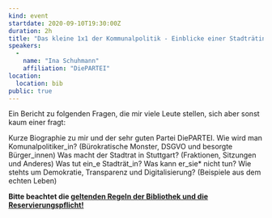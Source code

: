 ```yaml
---
kind: event
startdate: 2020-09-10T19:30:00Z
duration: 2h
title: "Das kleine 1x1 der Kommunalpolitik - Einblicke einer Stadträtin"
speakers:
  -
    name: "Ina Schuhmann"
    affiliation: "DiePARTEI"
location:
  location: bib
public: true
---
```

Ein Bericht zu folgenden Fragen, die mir viele Leute stellen, sich
aber sonst kaum einer fragt:

Kurze Biographie zu mir und der sehr guten Partei DiePARTEI. Wie wird
man Komunalpolitiker_in? (Bürokratische Monster, DSGVO und besorgte
Bürger_innen) Was macht der Stadtrat in Stuttgart? (Fraktionen,
Sitzungen und Anderes) Was tut ein_e Stadträt_in? Was kann er_sie* nicht
tun? Wie stehts um Demokratie, Transparenz und Digitalisierung? (Beispiele 
aus dem echten Leben)

**Bitte beachtet die [geltenden Regeln der Bibliothek und die Reservierungspflicht!](/2020-06-10-vortragsreihe-coronaregelungen)**
